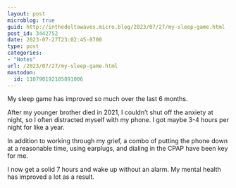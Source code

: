 ```yaml
---
layout: post
microblog: true
guid: http://inthedeltawaves.micro.blog/2023/07/27/my-sleep-game.html
post_id: 3442752
date: 2023-07-27T23:02:45-0700
type: post
categories:
- "Notes"
url: /2023/07/27/my-sleep-game.html
mastodon:
  id: 110790192185891006
---
```

My sleep game has improved so much over the last 6 months. 

After my younger brother died in 2021, I couldn’t shut off the anxiety at night, so I often distracted myself with my phone. I got maybe 3-4 hours per night for like a year. 

In addition to working through my grief, a combo of putting the phone down at a reasonable time, using earplugs, and dialing in the CPAP have been key for me. 

I now get a solid 7 hours and wake up without an alarm. My mental health has improved a lot as a result. 
